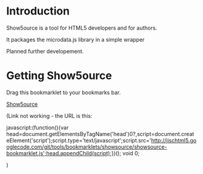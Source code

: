 # Introduction #

Show5ource is a tool for HTML5 developers and for authors.

It packages the microdata.js library in a simple wrapper


Planned further developement.

# Getting Show5ource #

Drag this bookmarklet to your bookmarks bar.


<a href="javascript:(function(){var head=document.getElementsByTagName('head')[0],script=document.createElement('script');script.type='text/javascript';script.src='http://jischtml5.googlecode.com/git/tools/bookmarklets/showsource/showsource-bookmarklet.js';head.appendChild(script);})(); void 0">Show5ource</a>

(Link not working - the URL is this:

javascript:(function(){var head=document.getElementsByTagName('head')0?,script=document.createElement('script');script.type='text/javascript';script.src='http://jischtml5.googlecode.com/git/tools/bookmarklets/showsource/showsource-bookmarklet.js';head.appendChild(script);})(); void 0;

)